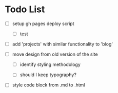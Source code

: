 # Todo List

- [ ] setup gh pages deploy script

  - [ ] test

- [ ] add 'projects' with similar functionality to 'blog'

- [ ] move design from old version of the site

  - [ ] identify styling methodology

  - [ ] should I keep typography?

- [ ] style code block from .md to .html
